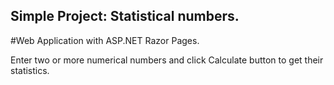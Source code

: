 ## Simple Project: Statistical numbers.

#Web Application with ASP.NET Razor Pages.

Enter two or more numerical numbers and click Calculate button to get their statistics.
